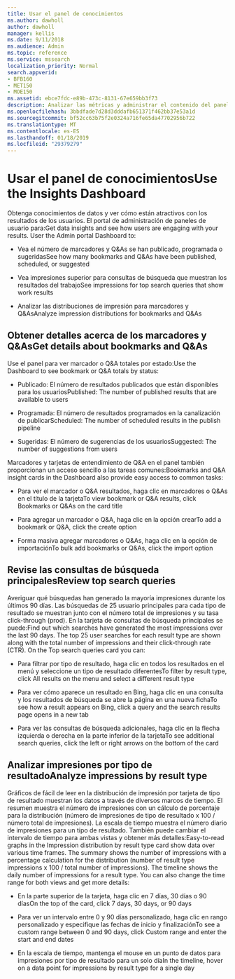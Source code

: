 ```yaml
---
title: Usar el panel de conocimientos
ms.author: dawholl
author: dawholl
manager: kellis
ms.date: 9/11/2018
ms.audience: Admin
ms.topic: reference
ms.service: mssearch
localization_priority: Normal
search.appverid:
- BFB160
- MET150
- MOE150
ms.assetid: ebce7fdc-e89b-473c-8131-67e659bb3f73
description: Analizar las métricas y administrar el contenido del panel de fácil de usar en el portal de administración de búsqueda de Microsoft
ms.openlocfilehash: 3bbdfade7d28d3dddafb651371f462bb37e53a1d
ms.sourcegitcommit: bf52cc63b75f2e0324a716fe65da47702956b722
ms.translationtype: MT
ms.contentlocale: es-ES
ms.lasthandoff: 01/18/2019
ms.locfileid: "29379279"
---
```

# <a name="use-the-insights-dashboard"></a><span data-ttu-id="68bba-103">Usar el panel de conocimientos</span><span class="sxs-lookup"><span data-stu-id="68bba-103">Use the Insights Dashboard</span></span>

<span data-ttu-id="68bba-p101">Obtenga conocimientos de datos y ver cómo están atractivos con los resultados de los usuarios. El portal de administración de paneles de usuario para:</span><span class="sxs-lookup"><span data-stu-id="68bba-p101">Get data insights and see how users are engaging with your results. User the Admin portal Dashboard to:</span></span>
  
- <span data-ttu-id="68bba-106">Vea el número de marcadores y Q&As se han publicado, programada o sugeridas</span><span class="sxs-lookup"><span data-stu-id="68bba-106">See how many bookmarks and Q&As have been published, scheduled, or suggested</span></span>
    
- <span data-ttu-id="68bba-107">Vea impresiones superior para consultas de búsqueda que muestran los resultados del trabajo</span><span class="sxs-lookup"><span data-stu-id="68bba-107">See impressions for top search queries that show work results</span></span>
    
- <span data-ttu-id="68bba-108">Analizar las distribuciones de impresión para marcadores y Q&As</span><span class="sxs-lookup"><span data-stu-id="68bba-108">Analyze impression distributions for bookmarks and Q&As</span></span>
    
## <a name="get-details-about-bookmarks-and-qas"></a><span data-ttu-id="68bba-109">Obtener detalles acerca de los marcadores y Q&As</span><span class="sxs-lookup"><span data-stu-id="68bba-109">Get details about bookmarks and Q&As</span></span>

<span data-ttu-id="68bba-110">Use el panel para ver marcador o Q&A totales por estado:</span><span class="sxs-lookup"><span data-stu-id="68bba-110">Use the Dashboard to see bookmark or Q&A totals by status:</span></span>
  
- <span data-ttu-id="68bba-111">Publicado: El número de resultados publicados que están disponibles para los usuarios</span><span class="sxs-lookup"><span data-stu-id="68bba-111">Published: The number of published results that are available to users</span></span>
    
- <span data-ttu-id="68bba-112">Programada: El número de resultados programados en la canalización de publicar</span><span class="sxs-lookup"><span data-stu-id="68bba-112">Scheduled: The number of scheduled results in the publish pipeline</span></span>
    
- <span data-ttu-id="68bba-113">Sugeridas: El número de sugerencias de los usuarios</span><span class="sxs-lookup"><span data-stu-id="68bba-113">Suggested: The number of suggestions from users</span></span>
    
<span data-ttu-id="68bba-114">Marcadores y tarjetas de entendimiento de Q&A en el panel también proporcionan un acceso sencillo a las tareas comunes:</span><span class="sxs-lookup"><span data-stu-id="68bba-114">Bookmarks and Q&A insight cards in the Dashboard also provide easy access to common tasks:</span></span>
  
- <span data-ttu-id="68bba-115">Para ver el marcador o Q&A resultados, haga clic en marcadores o Q&As en el título de la tarjeta</span><span class="sxs-lookup"><span data-stu-id="68bba-115">To view bookmark or Q&A results, click Bookmarks or Q&As on the card title</span></span>
    
- <span data-ttu-id="68bba-116">Para agregar un marcador o Q&A, haga clic en la opción crear</span><span class="sxs-lookup"><span data-stu-id="68bba-116">To add a bookmark or Q&A, click the create option</span></span>
    
- <span data-ttu-id="68bba-117">Forma masiva agregar marcadores o Q&As, haga clic en la opción de importación</span><span class="sxs-lookup"><span data-stu-id="68bba-117">To bulk add bookmarks or Q&As, click the import option</span></span>
    
## <a name="review-top-search-queries"></a><span data-ttu-id="68bba-118">Revise las consultas de búsqueda principales</span><span class="sxs-lookup"><span data-stu-id="68bba-118">Review top search queries</span></span>

<span data-ttu-id="68bba-p102">Averiguar qué búsquedas han generado la mayoría impresiones durante los últimos 90 días. Las búsquedas de 25 usuario principales para cada tipo de resultado se muestran junto con el número total de impresiones y su tasa click-through (prod). En la tarjeta de consultas de búsqueda principales se puede:</span><span class="sxs-lookup"><span data-stu-id="68bba-p102">Find out which searches have generated the most impressions over the last 90 days. The top 25 user searches for each result type are shown along with the total number of impressions and their click-through rate (CTR). On the Top search queries card you can:</span></span>
  
- <span data-ttu-id="68bba-122">Para filtrar por tipo de resultado, haga clic en todos los resultados en el menú y seleccione un tipo de resultado diferentes</span><span class="sxs-lookup"><span data-stu-id="68bba-122">To filter by result type, click All results on the menu and select a different result type</span></span>
    
- <span data-ttu-id="68bba-123">Para ver cómo aparece un resultado en Bing, haga clic en una consulta y los resultados de búsqueda se abre la página en una nueva ficha</span><span class="sxs-lookup"><span data-stu-id="68bba-123">To see how a result appears on Bing, click a query and the search results page opens in a new tab</span></span>
    
- <span data-ttu-id="68bba-124">Para ver las consultas de búsqueda adicionales, haga clic en la flecha izquierda o derecha en la parte inferior de la tarjeta</span><span class="sxs-lookup"><span data-stu-id="68bba-124">To see additional search queries, click the left or right arrows on the bottom of the card</span></span>
    
## <a name="analyze-impressions-by-result-type"></a><span data-ttu-id="68bba-125">Analizar impresiones por tipo de resultado</span><span class="sxs-lookup"><span data-stu-id="68bba-125">Analyze impressions by result type</span></span>

<span data-ttu-id="68bba-p103">Gráficos de fácil de leer en la distribución de impresión por tarjeta de tipo de resultado muestran los datos a través de diversos marcos de tiempo. El resumen muestra el número de impresiones con un cálculo de porcentaje para la distribución (número de impresiones de tipo de resultado x 100 / número total de impresiones). La escala de tiempo muestra el número diario de impresiones para un tipo de resultado. También puede cambiar el intervalo de tiempo para ambas vistas y obtener más detalles:</span><span class="sxs-lookup"><span data-stu-id="68bba-p103">Easy-to-read graphs in the Impression distribution by result type card show data over various time frames. The summary shows the number of impressions with a percentage calculation for the distribution (number of result type impressions x 100 / total number of impressions). The timeline shows the daily number of impressions for a result type. You can also change the time range for both views and get more details:</span></span>
  
- <span data-ttu-id="68bba-130">En la parte superior de la tarjeta, haga clic en 7 días, 30 días o 90 días</span><span class="sxs-lookup"><span data-stu-id="68bba-130">On the top of the card, click 7 days, 30 days, or 90 days</span></span>
    
- <span data-ttu-id="68bba-131">Para ver un intervalo entre 0 y 90 días personalizado, haga clic en rango personalizado y especifique las fechas de inicio y finalización</span><span class="sxs-lookup"><span data-stu-id="68bba-131">To see a custom range between 0 and 90 days, click Custom range and enter the start and end dates</span></span>
    
- <span data-ttu-id="68bba-132">En la escala de tiempo, mantenga el mouse en un punto de datos para impresiones por tipo de resultado para un solo día</span><span class="sxs-lookup"><span data-stu-id="68bba-132">In the timeline, hover on a data point for impressions by result type for a single day</span></span>

  

